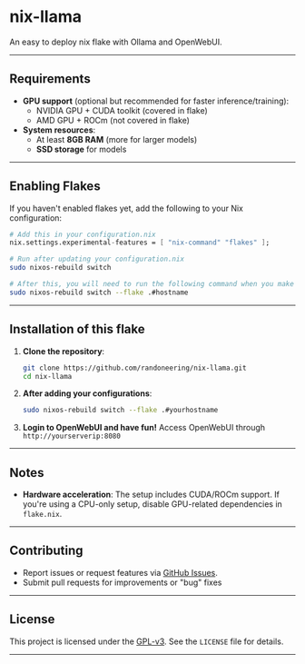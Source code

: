 
# nix-llama

An easy to deploy nix flake with Ollama and OpenWebUI.

---

## Requirements

- **GPU support** (optional but recommended for faster inference/training):
  - NVIDIA GPU + CUDA toolkit (covered in flake)
  - AMD GPU + ROCm (not covered in flake)
- **System resources**:
  - At least **8GB RAM** (more for larger models)
  - **SSD storage** for models

---

## Enabling Flakes

If you haven't enabled flakes yet, add the following to your Nix configuration:

```nix
# Add this in your configuration.nix
nix.settings.experimental-features = [ "nix-command" "flakes" ];
```

```bash
# Run after updating your configuration.nix
sudo nixos-rebuild switch

# After this, you will need to run the following command when you make changes to your flake
sudo nixos-rebuild switch --flake .#hostname
```
---

##  Installation of this flake

1. **Clone the repository**:
   ```bash
   git clone https://github.com/randoneering/nix-llama.git
   cd nix-llama
   ```

2. **After adding your configurations**:
   ```bash
   sudo nixos-rebuild switch --flake .#yourhostname
   ```

3. **Login to OpenWebUI and have fun!**
   Access OpenWebUI through `http://yourserverip:8080`
---


## Notes

- **Hardware acceleration**: The setup includes CUDA/ROCm support. If you're using a CPU-only setup, disable GPU-related dependencies in `flake.nix`.

---

## Contributing

- Report issues or request features via [GitHub Issues](https://github.com/randoneering/nix-llama/issues).
- Submit pull requests for improvements or "bug" fixes

---

## License

This project is licensed under the [GPL-v3](LICENSE). See the `LICENSE` file for details.

---
